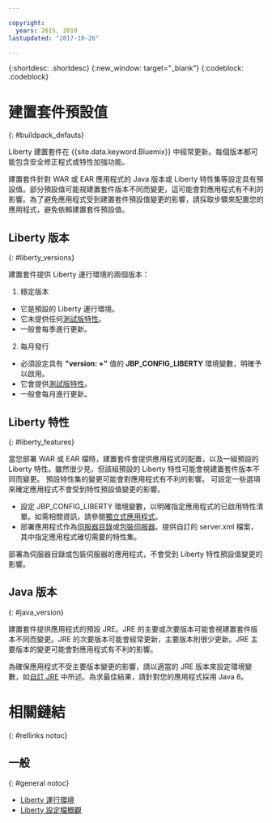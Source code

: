 ```yaml
---

copyright:
  years: 2015, 2018
lastupdated: "2017-10-26"

---
```


{:shortdesc: .shortdesc}
{:new_window: target="_blank"}
{:codeblock: .codeblock}

# 建置套件預設值
{: #buildpack_defauts}

Liberty 建置套件在 {{site.data.keyword.Bluemix}} 中經常更新。每個版本都可能包含安全修正程式或特性加強功能。

建置套件針對 WAR 或 EAR 應用程式的 Java 版本或 Liberty 特性集等設定具有預設值。部分預設值可能視建置套件版本不同而變更，這可能會對應用程式有不利的影響。為了避免應用程式受到建置套件預設值變更的影響，請採取步驟來配置您的應用程式，避免依賴建置套件預設值。


## Liberty 版本
{: #liberty_versions}

建置套件提供 Liberty 運行環境的兩個版本：
1. 穩定版本
  * 它是預設的 Liberty 運行環境。
  * 它未提供任何[測試版特性](usingBetaFeatures.html)。
  * 一般會每季進行更新。

2. 每月發行
  * 必須設定具有 **"version: +"** 值的 **JBP_CONFIG_LIBERTY** 環境變數，明確予以啟用。
  * 它會提供[測試版特性](usingBetaFeatures.html)。
  * 一般會每月進行更新。

## Liberty 特性
{: #liberty_features}

當您部署 WAR 或 EAR 檔時，建置套件會提供應用程式的配置，以及一組預設的 Liberty 特性。雖然很少見，但該組預設的
Liberty 特性可能會視建置套件版本不同而變更。
預設特性集的變更可能會對應用程式有不利的影響。
可設定一些選項來確定應用程式不會受到特性預設值變更的影響。


* 設定 JBP_CONFIG_LIBERTY 環境變數，以明確指定應用程式的已啟用特性清單。如需相關資訊，請參閱[獨立式應用程式](optionsForPushing.html#stand_alone_apps)。
* 部署應用程式作為[伺服器目錄](optionsForPushing.html#server_directory)或[包裝伺服器](optionsForPushing.html#packaged_server)。提供自訂的 server.xml 檔案，其中指定應用程式確切需要的特性集。

部署為伺服器目錄或包裝伺服器的應用程式，不會受到 Liberty 特性預設值變更的影響。


## Java 版本
{: #java_version}

建置套件提供應用程式的預設
JRE。JRE 的主要或次要版本可能會視建置套件版本不同而變更。JRE 的次要版本可能會經常更新，主要版本則很少更新。JRE 主要版本的變更可能會對應用程式有不利的影響。


為確保應用程式不受主要版本變更的影響，請以適當的 JRE 版本來設定環境變數，如[自訂 JRE](customizingJRE.html) 中所述。為求最佳結果，請針對您的應用程式採用 Java 8。


# 相關鏈結
{: #rellinks notoc}
## 一般
{: #general notoc}
* [Liberty 運行環境](index.html)
* [Liberty 設定檔概觀](https://www.ibm.com/support/knowledgecenter/SSEQTP_liberty/com.ibm.websphere.wlp.doc/ae/cwlp_about.html)
